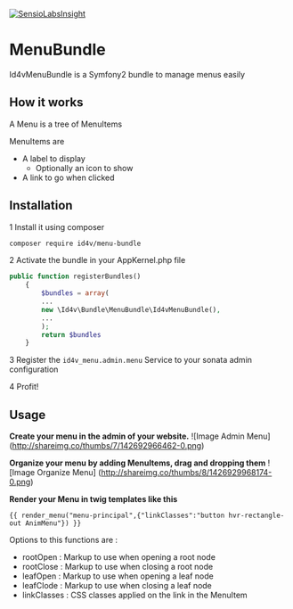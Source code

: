 [![SensioLabsInsight](https://insight.sensiolabs.com/projects/d95d8fb7-d620-4c20-a46c-5bb89cdb2a01/small.png)](https://insight.sensiolabs.com/projects/d95d8fb7-d620-4c20-a46c-5bb89cdb2a01)

# MenuBundle
Id4vMenuBundle is a Symfony2 bundle to manage menus easily

## How it works
A Menu is a tree of MenuItems

MenuItems are 
* A label to display
  * Optionally an icon to show
* A link to go when clicked

## Installation
1 Install it using composer
```bash
composer require id4v/menu-bundle
```

2 Activate the bundle in your AppKernel.php file

```php
public function registerBundles()
    {
        $bundles = array(
        ...
        new \Id4v\Bundle\MenuBundle\Id4vMenuBundle(),
        ...
        );
        return $bundles
    }
```
3 Register the ```id4v_menu.admin.menu``` Service to your sonata admin configuration

4 Profit!

## Usage
**Create your menu in the admin of your website.**
![Image Admin Menu]
(http://shareimg.co/thumbs/7/142692966462-0.png)

**Organize your menu by adding MenuItems, drag and dropping them**
![Image Organize Menu]
(http://shareimg.co/thumbs/8/1426929968174-0.png)

**Render your Menu in twig templates like this**
```twig
{{ render_menu("menu-principal",{"linkClasses":"button hvr-rectangle-out AnimMenu"}) }}
```
Options to this functions are :
* rootOpen : Markup to use when opening a root node
* rootClose : Markup to use when closing a root node
* leafOpen : Markup to use when opening a leaf node
* leafClode : Markup to use when closing a leaf node
* linkClasses : CSS classes applied on the link in the MenuItem




